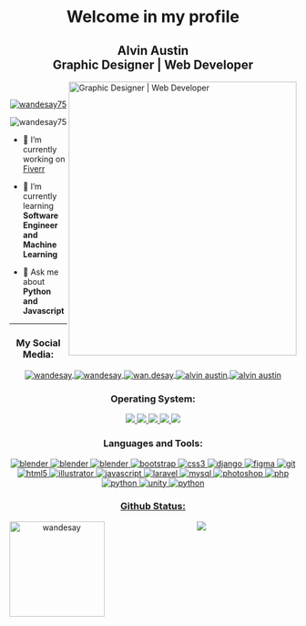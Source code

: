 <h1 align="center">Welcome in my profile</h1>
<h2 align="center">Alvin Austin <br>
 Graphic Designer | Web Developer</h1>

<img align="right" alt="Graphic Designer | Web Developer" width="400" height="480" src="https://payload.cargocollective.com/1/11/370218/14104225/void2.gif" alt="welcome">

<br>



<p align="center"> <a href="https://github.com/ryo-ma/github-profile-trophy"><img src="https://github-profile-trophy.vercel.app/?username=wandesay75&row=2&column=3&theme=juicyfresh" alt="wandesay75" /></a> </p>

<p align="center"> <img src="https://komarev.com/ghpvc/?username=wandesay75&label=Profile%20views&color=1d1d1d&style=flat" alt="wandesay75" /> </p>

 - 🔭 I’m currently working on [Fiverr](https://www.fiverr.com/wandesay) 

 - 🌱 I’m currently learning **Software Engineer and Machine Learning** 

 - 💬 Ask me about **Python and Javascript** 


------

<h3 align="center">My Social Media:</h3>
<p align="center">
<a href="https://linkedin.com/in/wandesay" target="_blank"> <img align="center" src="https://img.shields.io/badge/LinkedIn-0077B5?style=for-the-badge&logo=linkedin&logoColor=white" alt="wandesay" /> </a>
<a href="https://fb.com/wandesay" target="_blank"> <img align="center" src="https://img.shields.io/badge/Facebook-1877F2?style=for-the-badge&logo=facebook&logoColor=white" alt="wandesay" />  </a>
<a href="https://instagram.com/wan.desay" target="_blank"><img align="center" src="https://img.shields.io/badge/Instagram-E4405F?style=for-the-badge&logo=instagram&logoColor=white" alt="wan.desay"/> </a>
<a href="https://www.youtube.com/c/wandesay" target="_blank"><img align="center" src="https://img.shields.io/badge/YouTube-FF0000?style=for-the-badge&logo=youtube&logoColor=white" alt="alvin austin" /> </a>
<a href="https://www.behance.net/wandesay" target="_blank"><img align="center" src="https://img.shields.io/badge/-Behance-blue?style=for-the-badge&logo=behance&logoColor=white" alt="alvin austin" /> </a>
</p>

<h3 align="center"> Operating System:</h3>
<p align="center"> <a href="https://www.apple.com/id/ios/ios-15/" target="_blank"> <img src="https://img.shields.io/badge/iOS-000000?style=for-the-badge&logo=ios&logoColor=white" /> </a>
<a href="https://www.microsoft.com/en-us/windows" target="_blank"> <img src="https://img.shields.io/badge/Windows-0078D6?style=for-the-badge&logo=windows&logoColor=white"/> </a>
<a href="https://www.apple.com/id/macos/monterey/" target="_blank"> <img src="https://img.shields.io/badge/mac%20os-000000?style=for-the-badge&logo=apple&logoColor=white"/> </a>
<a href="https://zorin.com/os/" target="_blank"> <img src="https://img.shields.io/badge/Zorin%20OS-0CC1F3?style=for-the-badge&logo=zorin&logoColor=white"/>
</a> <a href="https://www.android.com/intl/id_id/" target="_blank"> <img src="https://img.shields.io/badge/Android-3DDC84?style=for-the-badge&logo=android&logoColor=white"/> </a>

<h3 align="center">Languages and Tools:</h3>
<p align="center"> <a href="https://www.blender.org/" target="_blank" rel="noreferrer"> <img src="https://img.shields.io/badge/blender-%23F5792A.svg?style=for-the-badge&logo=blender&logoColor=white" alt="blender" />  <a href="https://www.udemy.com/" target="_blank" rel="noreferrer"> <img src="https://img.shields.io/badge/Udemy-EC5252?style=for-the-badge&logo=Udemy&logoColor=white" alt="blender" /> <a href="https://code.visualstudio.com/" target="_blank" rel="noreferrer"> <img src="https://img.shields.io/badge/Visual_Studio-5C2D91?style=for-the-badge&logo=visual%20studio&logoColor=white" alt="blender" /> </a> <a href="https://getbootstrap.com" target="_blank" rel="noreferrer"> <img src="https://img.shields.io/badge/Bootstrap-563D7C?style=for-the-badge&logo=bootstrap&logoColor=white" alt="bootstrap" /> </a> <a href="https://www.w3schools.com/css/" target="_blank" rel="noreferrer"> <img src="https://img.shields.io/badge/CSS-239120?&style=for-the-badge&logo=css3&logoColor=white" alt="css3" /> </a> <a href="https://www.djangoproject.com/" target="_blank" rel="noreferrer"> <img src="https://img.shields.io/badge/Django-092E20?style=for-the-badge&logo=django&logoColor=white" alt="django" /> </a> <a href="https://www.figma.com/" target="_blank" rel="noreferrer"> <img src="https://img.shields.io/badge/Figma-F24E1E?style=for-the-badge&logo=figma&logoColor=white" alt="figma" /> </a> <a href="https://git-scm.com/" target="_blank" rel="noreferrer"> <img src="https://img.shields.io/badge/GIT-E44C30?style=for-the-badge&logo=git&logoColor=white" alt="git" /> </a> <a href="https://www.w3.org/html/" target="_blank" rel="noreferrer"> <img src="https://img.shields.io/badge/HTML5-E34F26?style=for-the-badge&logo=html5&logoColor=white" alt="html5"/> </a> <a href="https://www.adobe.com/in/products/illustrator.html" target="_blank" rel="noreferrer"> <img src="https://img.shields.io/badge/Adobe%20Illustrator-FF9A00?style=for-the-badge&logo=adobe%20illustrator&logoColor=white" alt="illustrator" /> </a> <a href="https://developer.mozilla.org/en-US/docs/Web/JavaScript" target="_blank" rel="noreferrer"> <img src="https://img.shields.io/badge/JavaScript-F7DF1E?style=for-the-badge&logo=javascript&logoColor=black" alt="javascript"/> </a> <a href="https://laravel.com/" target="_blank" rel="noreferrer"> <img src="https://img.shields.io/badge/Laravel-FF2D20?style=for-the-badge&logo=laravel&logoColor=white" alt="laravel" /> </a> <a href="https://www.mysql.com/" target="_blank" rel="noreferrer"> <img src="https://img.shields.io/badge/MySQL-00000F?style=for-the-badge&logo=mysql&logoColor=white" alt="mysql" /> </a> <a href="https://www.photoshop.com/en" target="_blank" rel="noreferrer"> <img src="https://img.shields.io/badge/Adobe%20Photoshop-31A8FF?style=for-the-badge&logo=Adobe%20Photoshop&logoColor=black" alt="photoshop" /> </a> <a href="https://www.php.net" target="_blank" rel="noreferrer"> <img src="https://img.shields.io/badge/PHP-777BB4?style=for-the-badge&logo=php&logoColor=white" alt="php" /> </a> <a href="https://www.python.org" target="_blank" rel="noreferrer"> <img src="https://img.shields.io/badge/Python-3776AB?style=for-the-badge&logo=python&logoColor=white" alt="python" /> </a> <a href="https://unity.com/" target="_blank" rel="noreferrer"> <img src="https://img.shields.io/badge/Unity-100000?style=for-the-badge&logo=unity&logoColor=white" alt="unity" /> <a href="https://www.arduino.cc/" target="_blank" rel="noreferrer"> <img src="https://img.shields.io/badge/Arduino-00979D?style=for-the-badge&logo=Arduino&logoColor=white" alt="python" />  </p>

<h3 align="center"> Github Status:</h3>
<p align="center"> <img height="167" align="left" src="https://github-readme-stats.vercel.app/api?username=wandesay75&show_icons=true&theme=tokyonight" style="max-width:100%;" alt="wandesay" /> <img src="https://github-readme-stats.vercel.app/api/top-langs/?username=wandesay75&layout=compact&theme=tokyonight" />  </p>
